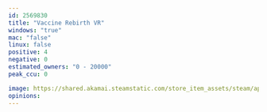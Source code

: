 ```yaml
---
id: 2569830
title: "Vaccine Rebirth VR"
windows: "true"
mac: "false"
linux: false
positive: 4
negative: 0
estimated_owners: "0 - 20000"
peak_ccu: 0

image: https://shared.akamai.steamstatic.com/store_item_assets/steam/apps/2569830/header.jpg?t=1704785783
opinions:
---
```

